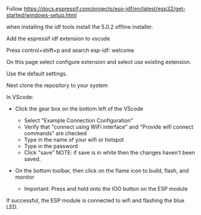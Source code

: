 Follow https://docs.espressif.com/projects/esp-idf/en/latest/esp32/get-started/windows-setup.html

when installing the idf tools install the 5.0.2 offline installer.

Add the espressif idf extension to vscode

Press control+shift+p and search esp-idf: welcome

On this page select configure extension and select use existing extension.

Use the default settings.

Next clone the repository to your system

In VScode: 
- Click the gear box on the bottom left of the VScode
  - Select "Example Connection Configuration"
  - Verify that "connect using WiFi interface" and "Provide wifi connect commands" are checked 
  - Type in the name of your wifi or hotspot 
  - Type in the password 
  - Click "save" NOTE: if save is in white then the changes haven't been saved. 
  
- On the bottom toolbar, then click on the flame icon to build, flash, and monitor
  - Important: Press and hold onto the IOO button on the ESP module 

If successful, the ESP module is connected to wifi and flashing the blue LED. 
